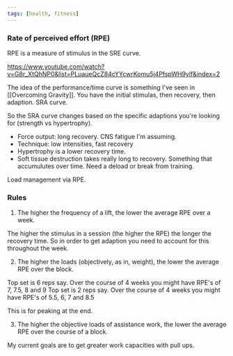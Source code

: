 ```yaml
---
tags: [health, fitness]
---
```

### Rate of perceived effort (RPE)

RPE is a measure of stimulus in the SRE curve.


https://www.youtube.com/watch?v=G8r_XtQhNP0&list=PLuaueQcZ84cYYcwrKomu5j4PfspWH9ylf&index=2

The idea of the performance/time curve is something I've seen in [[Overcoming Gravity]]. You have the initial stimulas, then recovery, then adaption. SRA curve.

So the SRA curve changes based on the specific adaptions you're looking for (strength vs hypertrophy).

* Force output: long recovery. CNS fatigue I'm assuming.
* Technique: low intensities, fast recovery
* Hypertrophy is a lower recovery time.
* Soft tissue destruction takes really long to recovery. Something that accumulutes over time. Need a deload or break
  from training.

Load management via RPE.

### Rules

1. The higher the frequency of a lift, the lower the average RPE over a week.

The higher the stimulus in a session (the higher the RPE) the longer the recovery time. So in order to get adaption you
need to account for this throughout the week.

2. The higher the loads (objectively, as in, weight), the lower the average RPE over the block.

Top set is 6 reps say. Over the course of 4 weeks you might have RPE's of 7, 7.5, 8 and 9
Top set is 2 reps say. Over the course of 4 weeks you might have RPE's of 5.5, 6, 7 and 8.5

This is for peaking at the end.

3. The higher the objective loads of assistance work, the lower the average RPE over the course of a block.

My current goals are to get greater work capacities with pull ups.
